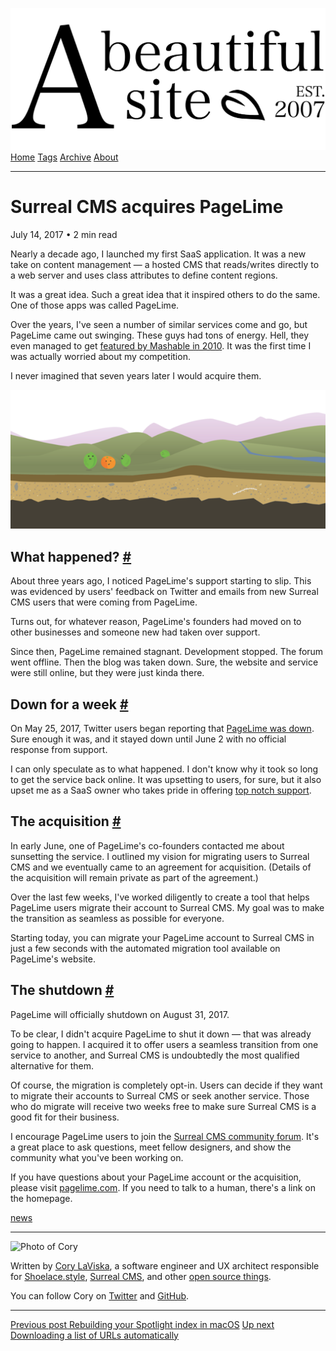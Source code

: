 <a href="../../index.html" class="header-link"><img src="../../images/logos/wordmark.svg" alt="A Beautiful Site" class="wordmark" /></a> <a href="../../index.html" class="nav-item">Home</a> <a href="../../tags/index.html" class="nav-item">Tags</a> <a href="../index.html" class="nav-item">Archive</a> <a href="../../about/index.html" class="nav-item">About</a>

------------------------------------------------------------------------

Surreal CMS acquires PageLime
=============================

July 14, 2017 • 2 min read

Nearly a decade ago, I launched my first SaaS application. It was a new take on content management — a hosted CMS that reads/writes directly to a web server and uses class attributes to define content regions.

It was a great idea. Such a great idea that it inspired others to do the same. One of those apps was called PageLime.

Over the years, I've seen a number of similar services come and go, but PageLime came out swinging. These guys had tons of energy. Hell, they even managed to get [featured by Mashable in 2010](http://mashable.com/2010/12/31/pagelime-cms/). It was the first time I was actually worried about my competition.

I never imagined that seven years later I would acquire them.

![A decorative backdrop used by the original PageLime website](../../images/pagelime-backdrop.png)

What happened? <a href="#what-happened%3F" class="direct-link">#</a>
--------------------------------------------------------------------

About three years ago, I noticed PageLime's support starting to slip. This was evidenced by users' feedback on Twitter and emails from new Surreal CMS users that were coming from PageLime.

Turns out, for whatever reason, PageLime's founders had moved on to other businesses and someone new had taken over support.

Since then, PageLime remained stagnant. Development stopped. The forum went offline. Then the blog was taken down. Sure, the website and service were still online, but they were just kinda there.

Down for a week <a href="#down-for-a-week" class="direct-link">#</a>
--------------------------------------------------------------------

On May 25, 2017, Twitter users began reporting that [PageLime was down](https://twitter.com/karenzadesign/status/869266717108834305). Sure enough it was, and it stayed down until June 2 with no official response from support.

I can only speculate as to what happened. I don't know why it took so long to get the service back online. It was upsetting to users, for sure, but it also upset me as a SaaS owner who takes pride in offering [top notch support](https://twitter.com/claviska/status/869614153828315136).

The acquisition <a href="#the-acquisition" class="direct-link">#</a>
--------------------------------------------------------------------

In early June, one of PageLime's co-founders contacted me about sunsetting the service. I outlined my vision for migrating users to Surreal CMS and we eventually came to an agreement for acquisition. (Details of the acquisition will remain private as part of the agreement.)

Over the last few weeks, I've worked diligently to create a tool that helps PageLime users migrate their account to Surreal CMS. My goal was to make the transition as seamless as possible for everyone.

Starting today, you can migrate your PageLime account to Surreal CMS in just a few seconds with the automated migration tool available on PageLime's website.

The shutdown <a href="#the-shutdown" class="direct-link">#</a>
--------------------------------------------------------------

PageLime will officially shutdown on August 31, 2017.

To be clear, I didn't acquire PageLime to shut it down — that was already going to happen. I acquired it to offer users a seamless transition from one service to another, and Surreal CMS is undoubtedly the most qualified alternative for them.

Of course, the migration is completely opt-in. Users can decide if they want to migrate their accounts to Surreal CMS or seek another service. Those who do migrate will receive two weeks free to make sure Surreal CMS is a good fit for their business.

I encourage PageLime users to join the [Surreal CMS community forum](https://community.surrealcms.com/). It's a great place to ask questions, meet fellow designers, and show the community what you've been working on.

If you have questions about your PageLime account or the acquisition, please visit [pagelime.com](http://pagelime.com/). If you need to talk to a human, there's a link on the homepage.

<a href="../../tags/news/index.html" class="post-tag">news</a>

------------------------------------------------------------------------

<img src="http://0.gravatar.com/avatar/bf1b3b95fd5b096a3592247c29667b33?s=512" alt="Photo of Cory" class="avatar avatar-small" />

Written by [Cory LaViska](../../index-4.html), a software engineer and UX architect responsible for [Shoelace.style](https://shoelace.style/), [Surreal CMS](https://www.surrealcms.com/), and other [open source things](https://github.com/claviska).

You can follow Cory on [Twitter](https://twitter.com/claviska) and [GitHub](https://github.com/claviska).

------------------------------------------------------------------------

<a href="../rebuilding-your-spotlight-index-in-macos/index.html" class="post-nav-previous"><span class="small">Previous post</span> Rebuilding your Spotlight index in macOS</a> <a href="../downloading-a-list-of-urls-automatically/index.html" class="post-nav-next"><span class="small">Up next</span> Downloading a list of URLs automatically</a>
